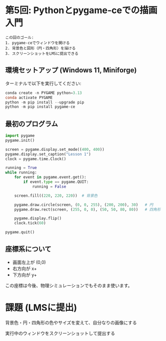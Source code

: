 # 第5回: Pythonとpygame-ceでの描画入門

```{note}
この回のゴール:
1. pygame-ceでウィンドウを開ける
2. 背景色と図形（円・四角形）を描ける
3. スクリーンショットをLMSに提出できる
```

## 環境セットアップ (Windows 11, Miniforge)

ターミナルで以下を実行してください:

```powershell
conda create -n PYGAME python=3.13
conda activate PYGAME
python -m pip install --upgrade pip
python -m pip install pygame-ce
```

## 最初のプログラム

```python
import pygame
pygame.init()

screen = pygame.display.set_mode((400, 400))
pygame.display.set_caption("Lesson 1")
clock = pygame.time.Clock()

running = True
while running:
    for event in pygame.event.get():
        if event.type == pygame.QUIT:
            running = False

    screen.fill((220, 220, 220))  # 背景色

    pygame.draw.circle(screen, (0, 0, 255), (200, 200), 30)   # 円
    pygame.draw.rect(screen, (255, 0, 0), (50, 50, 80, 80))   # 四角形

    pygame.display.flip()
    clock.tick(60)

pygame.quit()
```

## 座標系について

- 画面左上が (0,0)
- 右方向が x+
- 下方向が y+

この座標は今後、物理シミュレーションでもそのまま使います。

# 課題 (LMSに提出)

背景色・円・四角形の色やサイズを変えて、自分なりの画像にする

実行中のウィンドウをスクリーンショットして提出する

